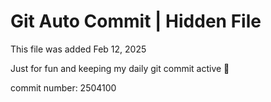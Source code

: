 # Git Auto Commit | Hidden File

This file was added Feb 12, 2025

Just for fun and keeping my daily git commit active 🤪

commit number: 2504100
